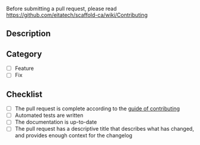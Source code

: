 Before submitting a pull request, please read
https://github.com/eitatech/scaffold-ca/wiki/Contributing

## Description
<!--- Describe your changes in detail -->

## Category
- [ ] Feature
- [ ] Fix

## Checklist
- [ ] The pull request is complete according to the [guide of contributing](https://github.com/eitatech/scaffold-ca/wiki/Contributing)
- [ ] Automated tests are written
- [ ] The documentation is up-to-date
- [ ] The pull request has a descriptive title that describes what has changed, and provides enough context for the changelog
